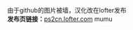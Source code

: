 由于github的图片被墙，汉化改在lofter发布  
**发布页链接：**[ps2cn.lofter.com](https://ps2cn.lofter.com/post/30900e55_1c769ac2b)
mumu